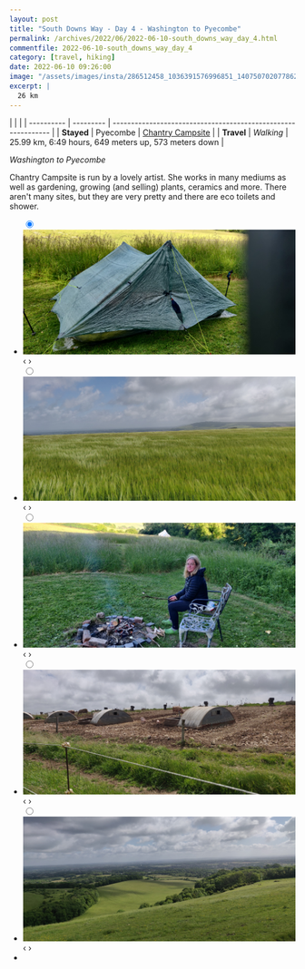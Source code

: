 ```yaml
---
layout: post
title: "South Downs Way - Day 4 - Washington to Pyecombe"
permalink: /archives/2022/06/2022-06-10-south_downs_way_day_4.html
commentfile: 2022-06-10-south_downs_way_day_4
category: [travel, hiking]
date: 2022-06-10 09:26:00
image: "/assets/images/insta/286512458_1036391576996851_1407507020778623476_n_17994784018474958.webp"
excerpt: |
  26 km
---
```


|            |           |
| ---------- | --------- | ------------------------------------------------------------- |
| **Stayed** | Pyecombe  | [Chantry Campsite](https://maps.app.goo.gl/oVrn2L67FTMu8K6G7) |
| **Travel** | _Walking_ | 25.99 km, 6:49 hours, 649 meters up, 573 meters down          |

_Washington to Pyecombe_

Chantry Campsite is run by a lovely artist. She works in many mediums as well as gardening, growing (and selling) plants, ceramics and more. There aren't many sites, but they are very pretty and there are eco toilets and shower.

<ul class="slides">
    <input type="radio" name="radio-btn" id="img-1" checked="checked" />
    <li class="slide-container">
        <div class="slide">
          <a href="/assets/images/insta/IMG_20220610_182307.jpg"><img src="/assets/images/insta/IMG_20220610_182307.jpg" /></a>
        </div>
        <div class="nav">
             <label for="img-5" class="prev">&#x2039;</label>
             <label for="img-2" class="next">&#x203a;</label>
         </div>
    </li>    <input type="radio" name="radio-btn" id="img-2"  />
    <li class="slide-container">
        <div class="slide">
          <a href="/assets/images/insta/IMG_20220610_111538.jpg"><img src="/assets/images/insta/IMG_20220610_111538.jpg" /></a>
        </div>
        <div class="nav">
             <label for="img-1" class="prev">&#x2039;</label>
             <label for="img-3" class="next">&#x203a;</label>
         </div>
    </li>    <input type="radio" name="radio-btn" id="img-3"  />
    <li class="slide-container">
        <div class="slide">
          <a href="/assets/images/insta/IMG_20220610_195201.jpg"><img src="/assets/images/insta/IMG_20220610_195201.jpg" /></a>
        </div>
        <div class="nav">
             <label for="img-2" class="prev">&#x2039;</label>
             <label for="img-4" class="next">&#x203a;</label>
         </div>
    </li>    <input type="radio" name="radio-btn" id="img-4"  />
    <li class="slide-container">
        <div class="slide">
          <a href="/assets/images/insta/IMG_20220610_113127.jpg"><img src="/assets/images/insta/IMG_20220610_113127.jpg" /></a>
        </div>
        <div class="nav">
             <label for="img-3" class="prev">&#x2039;</label>
             <label for="img-5" class="next">&#x203a;</label>
         </div>
    </li>
    <input type="radio" name="radio-btn" id="img-5" />
    <li class="slide-container">
        <div class="slide">
          <a href="/assets/images/insta/IMG_20220611_090952.jpg"><img src="/assets/images/insta/IMG_20220611_090952.jpg" /></a>
        </div>
        <div class="nav">
             <label for="img-4" class="prev">&#x2039;</label>
             <label for="img-1" class="next">&#x203a;</label>
         </div>
    </li>
  <li class="nav-dots">
      <label for="img-1" class="nav-dot" id="img-dot-1"></label>      <label for="img-2" class="nav-dot" id="img-dot-2"></label>      <label for="img-3" class="nav-dot" id="img-dot-3"></label>      <label for="img-4" class="nav-dot" id="img-dot-4"></label>
      <label for="img-5" class="nav-dot" id="img-dot-5"></label>
  </li>
</ul>
